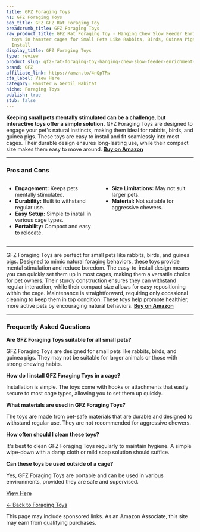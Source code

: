 ```yaml
---
title: GFZ Foraging Toys
h1: GFZ Foraging Toys
seo_title: GFZ GFZ Rat Foraging Toy
breadcrumb_title: GFZ Foraging Toys
raw_product_title: GFZ Rat Foraging Toy - Hanging Chew Slow Feeder Enrichment Interactive
  toys in hamster cages for Small Pets Like Rabbits, Birds, Guinea Pigs - Easy to
  Install
display_title: GFZ Foraging Toys
type: review
product_slug: gfz-rat-foraging-toy-hanging-chew-slow-feeder-enrichment-interactive-to-57536a03
brand: GFZ
affiliate_link: https://amzn.to/4nQpTRw
cta_label: View Here
category: Hamster & Gerbil Habitat
niche: Foraging Toys
publish: true
stub: false
---
```


<div id="intro" class="full-width">
  <p><strong>Keeping small pets mentally stimulated can be a challenge, but interactive toys offer a simple solution.</strong> GFZ Foraging Toys are designed to engage your pet's natural instincts, making them ideal for rabbits, birds, and guinea pigs. These toys are easy to install and fit seamlessly into most cages. Their durable design ensures long-lasting use, while their compact size makes them easy to move around. <a href="https://amzn.to/4nQpTRw" rel="nofollow sponsored noopener" target="_blank"><strong>Buy on Amazon</strong></a></p>
</div>

<hr />
<h3 id="pros-cons">Pros and Cons</h3>
<div class="pc-grid" style="display:grid;grid-template-columns:1fr 1fr;gap:16px;">
  <ul>
    <li><strong>Engagement:</strong> Keeps pets mentally stimulated.</li>
    <li><strong>Durability:</strong> Built to withstand regular use.</li>
    <li><strong>Easy Setup:</strong> Simple to install in various cage types.</li>
    <li><strong>Portability:</strong> Compact and easy to relocate.</li>
  </ul>
  <ul>
    <li><strong>Size Limitations:</strong> May not suit larger pets.</li>
    <li><strong>Material:</strong> Not suitable for aggressive chewers.</li>
  </ul>
</div>
<hr />

<div class="full-width">
  <p>GFZ Foraging Toys are perfect for small pets like rabbits, birds, and guinea pigs. Designed to mimic natural foraging behaviors, these toys provide mental stimulation and reduce boredom. The easy-to-install design means you can quickly set them up in most cages, making them a versatile choice for pet owners. Their sturdy construction ensures they can withstand regular interaction, while their compact size allows for easy repositioning within the cage. Maintenance is straightforward, requiring only occasional cleaning to keep them in top condition. These toys help promote healthier, more active pets by encouraging natural behaviors. <a href="https://amzn.to/4nQpTRw" rel="nofollow sponsored noopener" target="_blank"><strong>Buy on Amazon</strong></a></p>
</div>

<hr />
<h3 id="faqs">Frequently Asked Questions</h3>

<p><strong>Are GFZ Foraging Toys suitable for all small pets?</strong></p>
<p>GFZ Foraging Toys are designed for small pets like rabbits, birds, and guinea pigs. They may not be suitable for larger animals or those with strong chewing habits.</p>

<p><strong>How do I install GFZ Foraging Toys in a cage?</strong></p>
<p>Installation is simple. The toys come with hooks or attachments that easily secure to most cage types, allowing you to set them up quickly.</p>

<p><strong>What materials are used in GFZ Foraging Toys?</strong></p>
<p>The toys are made from pet-safe materials that are durable and designed to withstand regular use. They are not recommended for aggressive chewers.</p>

<p><strong>How often should I clean these toys?</strong></p>
<p>It's best to clean GFZ Foraging Toys regularly to maintain hygiene. A simple wipe-down with a damp cloth or mild soap solution should suffice.</p>

<p><strong>Can these toys be used outside of a cage?</strong></p>
<p>Yes, GFZ Foraging Toys are portable and can be used in various environments, provided they are safe and supervised.</p>
<p><a class="btn" href="https://amzn.to/4nQpTRw" target="_blank" rel="nofollow sponsored noopener">View Here</a></p>
<p><a href="/roundups/hamster-gerbil-habitat/foraging-toys/">← Back to Foraging Toys</a></p>
<aside class="disclosure">This page may include sponsored links. As an Amazon Associate, this site may earn from qualifying purchases.</aside>
